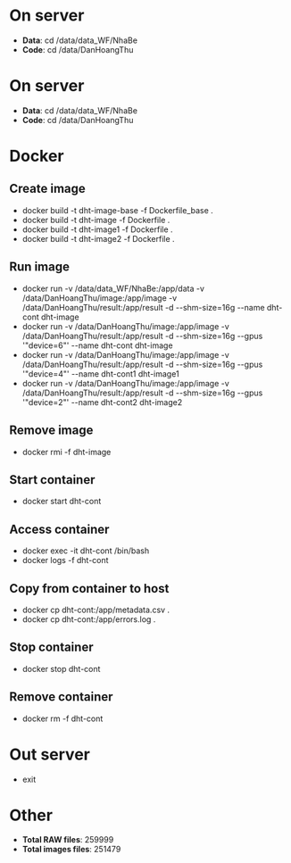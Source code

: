 # On server
- **Data**: cd /data/data_WF/NhaBe
- **Code**: cd /data/DanHoangThu

# On server
- **Data**: cd /data/data_WF/NhaBe
- **Code**: cd /data/DanHoangThu

# Docker
## Create image
- docker build -t dht-image-base -f Dockerfile_base .
- docker build -t dht-image -f Dockerfile .
- docker build -t dht-image1 -f Dockerfile .
- docker build -t dht-image2 -f Dockerfile .

## Run image
- docker run -v /data/data_WF/NhaBe:/app/data -v /data/DanHoangThu/image:/app/image -v /data/DanHoangThu/result:/app/result -d --shm-size=16g --name dht-cont dht-image
- docker run -v /data/DanHoangThu/image:/app/image -v /data/DanHoangThu/result:/app/result -d --shm-size=16g --gpus '"device=6"' --name dht-cont dht-image
- docker run -v /data/DanHoangThu/image:/app/image -v /data/DanHoangThu/result:/app/result -d --shm-size=16g --gpus '"device=4"' --name dht-cont1 dht-image1
- docker run -v /data/DanHoangThu/image:/app/image -v /data/DanHoangThu/result:/app/result -d --shm-size=16g --gpus '"device=2"' --name dht-cont2 dht-image2

## Remove image
- docker rmi -f dht-image
## Start container
- docker start dht-cont
## Access container
- docker exec -it dht-cont /bin/bash
- docker logs -f dht-cont
## Copy from container to host
- docker cp dht-cont:/app/metadata.csv .
- docker cp dht-cont:/app/errors.log .
## Stop container
- docker stop dht-cont
## Remove container
- docker rm -f dht-cont

# Out server
- exit

# Other
- **Total RAW files**: 259999
- **Total images files**: 251479
